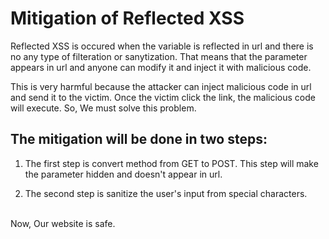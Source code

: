 <h1>Mitigation of Reflected XSS</h1>
<p>Reflected XSS is occured when the variable is reflected in url and there is no any type of filteration or sanytization.
  That means that the parameter appears in url and anyone can modify it and inject it with malicious code.</p>
<p>This is very harmful because the attacker can inject malicious code in url and send it to the victim. Once the victim click the link, the malicious code will execute.
So, We must solve this problem.</p>
<h2>The mitigation will be done in two steps:</h2>
<ol>
  <li>
    </p>The first step is convert method from GET to POST.
  This step will make the parameter hidden and doesn't appear in url.</p>
  </li>
  <li>
    <p>The second step is sanitize the user's input from special characters.</p>
  </li>
</ol>
<br>
Now, Our website is safe.
